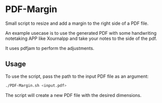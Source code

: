 # PDF-Margin
Small script to resize and add a margin to the right side of a PDF file. 

An example usecase is to use the generated PDF with some handwriting notetaking APP like Xournalpp
and take your notes to the side of the pdf. 

It uses pdfjam to perform the adjustments. 


## Usage
To use the script, pass the path to the input PDF file as an argument:

``` bash
./PDF-Margin.sh <input.pdf>
```
The script will create a new PDF file with the desired dimensions.  
